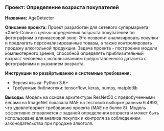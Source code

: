 ### Проект: Определение возраста покупателей

**Название:** AgeDetector

**Описание проекта:**
Проект разработан для сетевого супермаркета «Хлеб-Соль» с целью определения возраста покупателей по фотографиям в прикассовой зоне. Это позволит анализировать покупки и предлагать персонализированные товары, а также контролировать продажу алкогольной продукции. Задача проекта - построение модели компьютерного зрения, способной определять приблизительный возраст человека с использованием предоставленного датасета с фотографиями и указанием возраста.

**Инструкции по развёртыванию и системные требования:**
- Версия языка: Python 3.6+
- Требуемые библиотеки: tensorflow, keras, numpy, matplotlib

**Выводы:**
Модель на основе архитектуры ResNet50 с предобученными весами на ImageNet показала MAE на тестовой выборке равным 6.4993, что удовлетворяет требованию проекта (MAE не более 8). Модель эффективно справляется с задачей определения возраста и может быть использована для анализа покупок и контроля за соблюдением законодательства при продаже алкоголя.